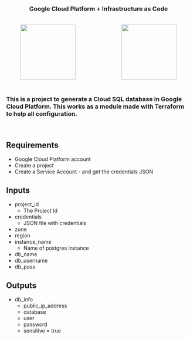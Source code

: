 <br><br>

<div align="center">

<h3>
    Google Cloud Platform + Infrastructure as Code
</h3>

<br>

<span>
<img width="150" src="https://user-images.githubusercontent.com/25181517/183911547-990692bc-8411-4878-99a0-43506cdb69cf.png" />
</span>
&nbsp&nbsp&nbsp&nbsp&nbsp&nbsp&nbsp&nbsp&nbsp&nbsp&nbsp&nbsp&nbsp&nbsp&nbsp&nbsp&nbsp&nbsp&nbsp&nbsp&nbsp&nbsp&nbsp&nbsp&nbsp&nbsp&nbsp&nbsp&nbsp&nbsp
<span>
<img width="150" src="https://user-images.githubusercontent.com/25181517/183345121-36788a6e-5462-424a-be67-af1ebeda79a2.png" />
</span>
</div>

</div>


<br>

### This is a project to generate a Cloud SQL database in Google Cloud Platform. This works as a module made with Terraform to help all configuration.

<br>

## Requirements

- Google Cloud Platform account
- Create a project
- Create a Service Account - and get the credentials JSON

 

## Inputs

  - project_id
    - The Project Id
  - credentials
    - JSON file with credentials
  - zone
  - region
  - instance_name
    - Name of postgres instance
  - db_name
  - db_username
  - db_pass

## Outputs

  - db_info
    - public_ip_address
    - database
    - user
    - password
    - sensitive = true
